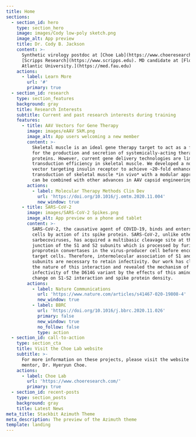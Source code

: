 ```yaml
---
title: Home
sections:
  - section_id: hero
    type: section_hero
    image: images/Cody low-poly sketch.png
    image_alt: App preview
    title: Dr. Cody B. Jackson
    content: >-
      Synthetic virology postdoc at [Choe Lab](https://www.choeresearch.com),
      [Scripps Research](https://www.scripps.edu). MD candidate at [Florida
      Atlantic University.](https://med.fau.edu)
    actions:
      - label: Learn More
        url: '#'
        primary: true
  - section_id: research
    type: section_features
    background: gray
    title: Research Interests
    subtitle: Current and past research interests during training
    features:
      - title: AAV Vectors for Gene Therapy
        image: images/eAAV SkM.png
        image_alt: App users welcoming a new member
        content: >-
          Skeletal muscle is an ideal gene therapy target to act as a factory
          for the production and secretion of systemically-acting therapeutic
          proteins. However, current gene delivery technologies are limited in
          transduction efficiency in skeletal muscle. We developed a novel AAV
          vector targeting insulin receptor to achieve ~20-fold enhanced
          transduction of skeletal muscle *in vivo* with a modular approach that
          can be combined with other advances in AAV capsid engineering.
        actions:
          - label: Molecular Therapy Methods Clin Dev
            url: 'https://doi.org/10.1016/j.omtm.2020.11.004'
            new_window: true
      - title: SARS-CoV-2
        image: images/SARS-CoV-2 Spikes.png
        image_alt: App preview on a phone and tablet
        content: >-
          SARS-CoV-2, the causative agent of COVID-19, binds and enters host
          cells by action of its spike protein. SARS-CoV-2, unlike other
          sarbecoviruses, has acquired a multibasic cleavage site at the
          junction of the S1 and S2 subunits which is processed by furin-like
          proprotein convertases in the virus-producer cell before encountering
          target cells. Therefore, intermolecular association of S1 and S2
          subunits are necessary to retain infectivity. Our work has clarified
          the nature of this interaction and revealed the mechanism of increased
          infectivity of the D614G variant by the effects of this amino acid
          change on S1-S2 interaction and spike protein density. 
        actions:
          - label: Nature Communications
            url: 'https://www.nature.com/articles/s41467-020-19808-4'
            new_window: true
          - label: BBRC
            url: 'https://doi.org/10.1016/j.bbrc.2020.11.026'
            primary: false
            new_window: true
            no_follow: false
            type: action
  - section_id: call-to-action
    type: section_cta
    title: Visit the Choe Lab website
    subtitle: >-
      For more information on these projects, please visit the website of my PhD
      mentor, Dr. Hyeryun Choe.
    actions:
      - label: Choe Lab
        url: 'https://www.choeresearch.com/'
        primary: true
  - section_id: recent-posts
    type: section_posts
    background: gray
    title: Latest News
meta_title: Stackbit Azimuth Theme
meta_description: The preview of the Azimuth theme
template: landing
---
```


